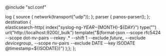 @include "scl.conf"

log {
  source { network(transport("udp")); };
  parser { panos-parser(); };
  destination {     
	elasticsearch-http(
	index("syslog-ng-${YEAR}-${MONTH}-${DAY}")
	type("")
	url("http://localhost:9200/_bulk")
	template("$(format-json
	--scope rfc5424 
	--scope dot-nv-pairs --rekey .* --shift 1 --exclude *future_* --exclude *devicegroup_* 
	--scope nv-pairs --exclude DATE --key ISODATE @timestamp=${ISODATE})")
    );};
};
